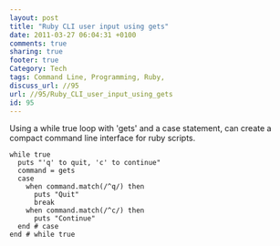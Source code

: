 ```yaml
---
layout: post
title: "Ruby CLI user input using gets"
date: 2011-03-27 06:04:31 +0100 
comments: true
sharing: true
footer: true
Category: Tech
tags: Command Line, Programming, Ruby,
discuss_url: //95
url: //95/Ruby_CLI_user_input_using_gets
id: 95
---
```

Using a while true loop with 'gets' and a case statement, can create a compact command line interface for ruby scripts.

    while true
      puts "'q' to quit, 'c' to continue"
      command = gets
      case
        when command.match(/^q/) then
          puts "Quit"
          break
        when command.match(/^c/) then
          puts "Continue"
      end # case
    end # while true
